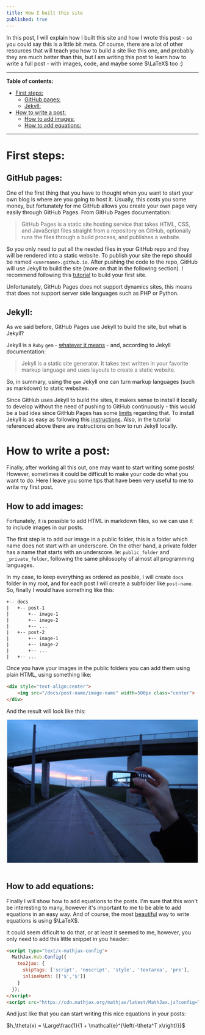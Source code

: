 ```yaml
---
title: How I built this site
published: true
---
```


In this post, I will explain how I built this site and how I wrote this post - so you could say this is a little bit meta. Of course, there are a lot of other resources that will teach you how to build a site like this one, and probably they are much better than this, but I am writing this post to learn how to write a full post - with images, code, and maybe some $\LaTeX$ too :) 

---
**Table of contents:** 
- [First steps:](#first-steps)
  - [GitHub pages:](#github-pages)
  - [Jekyll:](#jekyll)
- [How to write a post:](#how-to-write-a-post)
  - [How to add images:](#how-to-add-images)
  - [How to add equations:](#how-to-add-equations)

---

# First steps:

## GitHub pages:

One of the first thing that you have to thought when you want to start your own blog is where are you going to host it. Usually, this costs you some money, but fortunately for me GitHub allows you create your own page very easily through GitHub Pages. From GitHub Pages documentation:

> GitHub Pages is a static site hosting service that takes HTML, CSS, and JavaScript files straight from a repository on GitHub, optionally runs the files through a build process, and publishes a website. 

So you only need to put all the needed files in your GitHub repo and they will be rendered into a static website. To publish your site the repo should be named `<username>.github.io`. After pushing the code to the repo, GitHub will use Jekyll to build the site (more on that in the following section). I recommend following this [tutorial](https://github.com/github/personal-website) to build your first site.

Unfortunately, GitHub Pages does not support dynamics sites, this means that does not support server side languages such as PHP or Python.

## Jekyll:

As we said before, GitHub Pages use Jekyll to build the site, but what is Jekyll?

Jekyll is a `Ruby` `gem` - [whatever it means](https://guides.rubygems.org/what-is-a-gem/) - and, according to Jekyll documentation:

> Jekyll is a static site generator. It takes text written in your favorite markup language and uses layouts to create a static website.

So, in summary, using the `gem` Jekyll one can turn markup languages (such as markdown) to static websites. 

Since GitHub uses Jekyll to build the sites, it makes sense to install it locally to develop without the need of pushing to GitHub continuously - this would be a bad idea since GitHub Pages has some [limits](https://docs.github.com/en/free-pro-team@latest/github/working-with-github-pages/about-github-pages#usage-limits) regarding that. To install Jekyll is as easy as following this [instructions](https://jekyllrb.com/docs/#instructions). Also, in the tutorial referenced above there are instructions on how to run Jekyll locally.

# How to write a post:

Finally, after working all this out, one may want to start writing some posts! However, sometimes it could be difficult to make your code do what you want to do. Here I leave you some tips that have been very useful to me to write my first post.

## How to add images:

Fortunately, it is possible to add HTML in markdown files, so we can use it to include images in our posts.

The first step is to add our image in a public folder, this is a folder which name does not start with an underscore. On the other hand, a private folder has a name that starts with an underscore. Ie: `public_folder` and `_private_folder`, following the same philosophy of almost all programming languages.

In my case, to keep everything as ordered as posible, I will create `docs` folder in my root, and for each post I will create a subfolder like `post-name`. So, finally I would have something like this:
```
+-- docs
|   +-- post-1
|       +-- image-1
|       +-- image-2
|       +-- ...
|   +-- post-2
|       +-- image-1
|       +-- image-2
|       +-- ...
|   +-- ...
```

Once you have your images in the public folders you can add them using plain HTML, using something like:
```html
<div style="text-align:center">
    <img src="/docs/post-name/image-name" width=500px class="center">
</div>
```

And the result will look like this:

<div style="text-align:center">
    <img src="/docs/how-did-i-start/image.png" width=500px class="center">
</div>
<br/>

## How to add equations:

Finally I will show how to add equations to the posts. I'm sure that this won't be interesting to many, however it's important to me to be able to add equations in an easy way. And of course, the most [beautiful](https://www.reddit.com/r/LaTeX/comments/7msm7q/why_is_latex_so_beautiful/) way to write equations is using $\LaTeX$.

It could seem dificult to do that, or at least it seemed to me, however, you only need to add this little snippet in you header:

```html
<script type="text/x-mathjax-config">
  MathJax.Hub.Config({
    tex2jax: {
      skipTags: ['script', 'noscript', 'style', 'textarea', 'pre'],
      inlineMath: [['$','$']]
    }
  });
</script>
<script src="https://cdn.mathjax.org/mathjax/latest/MathJax.js?config=TeX-AMS-MML_HTMLorMML" type="text/javascript"></script> 
```

And just like that you can start writing this nice equations in your posts:

$h_\theta(x) = \Large\frac{1}{1 + \mathcal{e}^{\left(-\theta^T x\right)}}$

